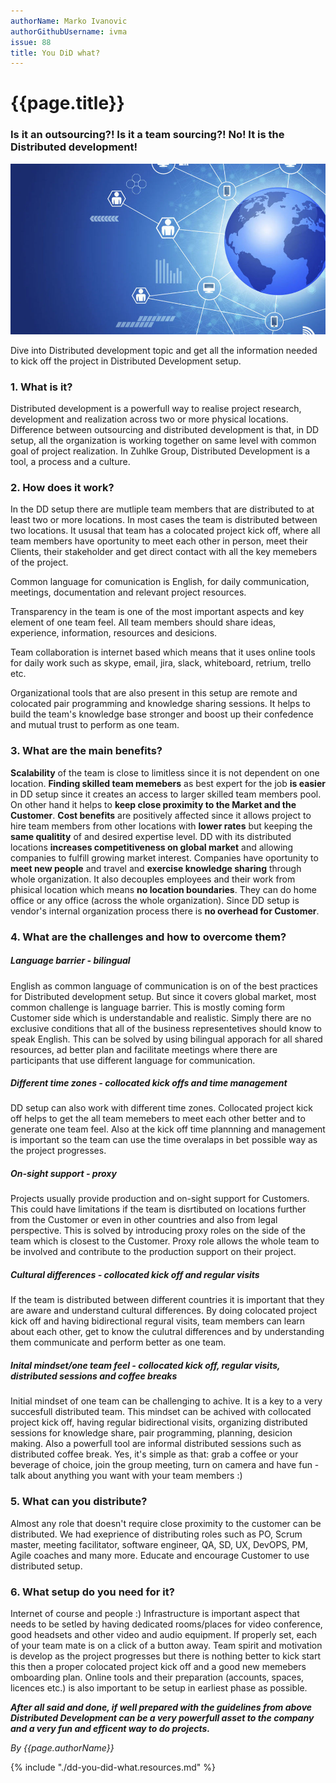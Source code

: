 ```yaml
---
authorName: Marko Ivanovic
authorGithubUsername: ivma
issue: 88
title: You DiD what?
---
```


# {{page.title}}

### Is it an outsourcing?! Is it a team sourcing?! No! It is the Distributed development!

![DD image](./dd-you-did-what/dd-image.jpg)

Dive into Distributed development topic and get all the information needed to kick off the project in Distributed Development setup.

### 1. What is it?
Distributed development is a powerfull way to realise project research, development and realization across two or more physical locations. Difference between outsourcing and distributed development is that, in DD setup, all the organization is working together on same level with common goal of project realization. In Zuhlke Group, Distributed Development is a tool, a process and a culture.

### 2. How does it work?
In the DD setup there are mutliple team members that are distributed to at least two or more locations. In most cases the team is distributed between two locations.
It ususal that team has a colocated project kick off, where all team members have oportunity to meet each other in person, meet their Clients, their stakeholder and get direct contact with all the key memebers of the project.

Common language for comunication is English, for daily communication, meetings, documentation and relevant project resources.

Transparency in the team is one of the most important aspects and key element of one team feel. All team members should share ideas, experience, information, resources and desicions.

Team collaboration is internet based which means that it uses online tools for daily work such as skype, email, jira, slack, whiteboard, retrium, trello etc.

Organizational tools that are also present in this setup are remote and colocated pair programming and knowledge sharing sessions. It helps to build the team's knowledge base stronger and boost up their confedence and mutual trust to perform as one team.

### 3. What are the main benefits?
**Scalability** of the team is close to limitless since it is not dependent on one location. **Finding skilled team memebers** as best expert for the job **is easier** in DD setup since it creates an access to larger skilled team members pool. On other hand it helps to **keep close proximity to the Market and the Customer**. **Cost benefits** are positively affected since it allows project to hire team members from other locations with **lower rates** but keeping the **same qualitity** of and desired expertise level.
DD with its distributed locations **increases competitiveness on global market** and allowing companies to fulfill growing market interest. Companies have oportunity to **meet new people** and travel and **exercise knowledge sharing** through whole organization.
It also decouples employees and their work from phisical location which means **no location boundaries**. They can do home office or any office (across the whole organization).
Since DD setup is vendor's internal organization process there is **no overhead for Customer**.

### 4. What are the challenges and how to overcome them?
##### Language barrier - bilingual
English as common language of communication is on of the best practices for Distributed development setup. But since it covers global market, most common challenge is language barrier. This is mostly coming form Customer side which is understandable and realistic. Simply there are no exclusive conditions that all of the business representetives should know to speak English. This can be solved by using bilingual apporach for all shared resources, ad better plan and facilitate meetings where there are participants that use different language for communication.

##### Different time zones - collocated kick offs and time management
DD setup can also work with different time zones. Collocated project kick off helps to get the all team memebers to meet each other better and to generate one team feel. Also at the kick off time plannning and management is important so the team can use the time overalaps in bet possible way as the project progresses.

##### On-sight support - proxy
Projects usually provide production and on-sight support for Customers. This could have limitations if the team is disrtibuted on locations further from the Customer or even in other countries and also from legal perspective. This is solved by introducing proxy roles on the side of the team which is closest to the Customer. Proxy role allows the whole team to be involved and contribute to the production support on their project.

##### Cultural differences - collocated kick off and regular visits
If the team is distributed between different countries it is important that they are aware and understand cultural differences. By doing colocated project kick off and having bidirectional regural visits, team members can learn about each other, get to know the culutral differences and by understanding them communicate and perform better as one team.

##### Inital mindset/one team feel - collocated kick off, regular visits, distributed sessions and coffee breaks
Initial mindset of one team can be challenging to achive. It is a key to a very succesfull distributed team. This mindset can be achived with collocated project kick off, having regular bidirectional visits, organizing distributed sessions for knowledge share, pair programming, planning, desicion making. Also a powerfull tool are informal distributed sessions such as distributed coffee break. Yes, it's simple as that: grab a coffee or your beverage of choice, join the group meeting, turn on camera and have fun - talk about anything you want with your team members :)

### 5. What can you distribute?
Almost any role that doesn't require close proximity to the customer can be distributed. We had exeprience of distributing roles such as PO, Scrum master, meeting facilitator, software engineer, QA, SD, UX, DevOPS, PM, Agile coaches and many more. Educate and encourage Customer to use distributed setup.

### 6. What setup do you need for it?
Internet of course and people :)
Infrastructure is important aspect that needs to be setled by having dedicated rooms/places for video conference, good headsets and other video and audio equipment. If properly set, each of your team mate is on a click of a button away.
Team spirit and motivation is develop as the project progresses but there is nothing better to kick start this then a proper colocated project kick off and a good new memebers omboarding plan. Online tools and their preparation (accounts, spaces, licences etc.) is also important to be setup in earliest phase as possible.

**_After all said and done, if well prepared with the guidelines from above Distributed Development can be a very powerfull asset to the company and a very fun and efficent way to do projects._**


*By {{page.authorName}}*

{% include "./dd-you-did-what.resources.md" %}
